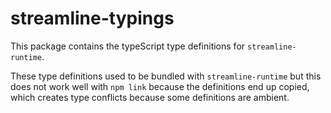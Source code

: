 # streamline-typings

This package contains the typeScript type definitions for `streamline-runtime`.

These type definitions used to be bundled with `streamline-runtime` but this does not work well with `npm link`
because the definitions end up copied, which creates type conflicts because some definitions are ambient.